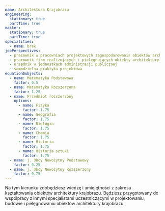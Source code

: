 ```yaml
---
name: Architektura Krajobrazu
engineering:
  stationary: true
  partTime: true
master:
  stationary: true
  partTime: true
specialities:
  - name: brak
jobPerspectives:
  - pracownik w pracowniach projektowych zagospodarowania obiektów architektury krajobrazu
  - pracownik firm realizujących i pielęgnujących obiekty architektury krajobrazu
  - urzędnik w jednostkach administracji publicznej
  - samodzielna praktyka projektowa
equationSubjects:
  - name: Matematyka Podstawowa
    factor: 0.5
  - name: Matematyka Rozszerzona
    factor: 1.25
  - name: Przedmiot rozszerzony
    options:
      - name: Fizyka
        factor: 1.75
      - name: Geografia
        factor: 1.75
      - name: Biologia
        factor: 1.75
      - name: Chemia
        factor: 1.75
      - name: Historia
        factor: 1.75
      - name: Historia sztuki
        factor: 1.75
  - name: j. Obcy Nowożytny Podstawowy
    factor: 0.25
  - name: j. Obcy Nowożytny Rozszerzony
    factor: 0.75
---
```


Na tym kierunku zdobędziesz wiedzę i umiejętności z zakresu kształtowania obiektów architektury krajobrazu. Będziesz przygotowany do współpracy z innymi specjalistami uczestniczącymi w projektowaniu, budowie i pielęgnowaniu obiektów architektury krajobrazu.
